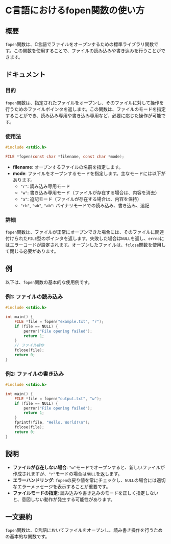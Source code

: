 <!--
Meta Description: # C言語におけるfopen関数の使い方 ## 概要 `fopen`関数は、C言語でファイルをオープンするための標準ライブラリ関数です。この関数を使用することで、ファイルの読み込みや書き込みを行うことができます。 ## ドキュメント ### 目的 `fopen`関数は、指定されたファイルをオープンし...
Meta Keywords: file, fopen, null, 関数は, return
-->

# C言語におけるfopen関数の使い方

## 概要
`fopen`関数は、C言語でファイルをオープンするための標準ライブラリ関数です。この関数を使用することで、ファイルの読み込みや書き込みを行うことができます。

## ドキュメント
### 目的
`fopen`関数は、指定されたファイルをオープンし、そのファイルに対して操作を行うためのファイルポインタを返します。この関数は、ファイルのモードを指定することができ、読み込み専用や書き込み専用など、必要に応じた操作が可能です。

### 使用法
```c
#include <stdio.h>

FILE *fopen(const char *filename, const char *mode);
```

- **filename**: オープンするファイルの名前を指定します。
- **mode**: ファイルをオープンするモードを指定します。主なモードには以下があります。
  - `"r"`: 読み込み専用モード
  - `"w"`: 書き込み専用モード（ファイルが存在する場合は、内容を消去）
  - `"a"`: 追記モード（ファイルが存在する場合は、内容を保持）
  - `"rb"`, `"wb"`, `"ab"`: バイナリモードでの読み込み、書き込み、追記

### 詳細
`fopen`関数は、ファイルが正常にオープンできた場合には、そのファイルに関連付けられた`FILE`型のポインタを返します。失敗した場合は`NULL`を返し、`errno`にはエラーコードが設定されます。オープンしたファイルは、`fclose`関数を使用して閉じる必要があります。

## 例
以下は、`fopen`関数の基本的な使用例です。

### 例1: ファイルの読み込み
```c
#include <stdio.h>

int main() {
    FILE *file = fopen("example.txt", "r");
    if (file == NULL) {
        perror("File opening failed");
        return 1;
    }
    // ファイル操作
    fclose(file);
    return 0;
}
```

### 例2: ファイルの書き込み
```c
#include <stdio.h>

int main() {
    FILE *file = fopen("output.txt", "w");
    if (file == NULL) {
        perror("File opening failed");
        return 1;
    }
    fprintf(file, "Hello, World!\n");
    fclose(file);
    return 0;
}
```

## 説明
- **ファイルが存在しない場合**: `"w"`モードでオープンすると、新しいファイルが作成されますが、`"r"`モードの場合は`NULL`を返します。
- **エラーハンドリング**: `fopen`の戻り値を常にチェックし、`NULL`の場合には適切なエラーメッセージを表示することが重要です。
- **ファイルモードの指定**: 読み込みや書き込みのモードを正しく指定しないと、意図しない動作が発生する可能性があります。

## 一文要約
`fopen`関数は、C言語においてファイルをオープンし、読み書き操作を行うための基本的な関数です。